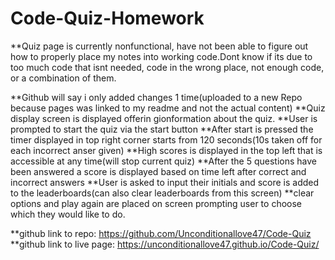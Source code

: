 # Code-Quiz-Homework

**Quiz page is currently nonfunctional, have not been able to figure out how to properly place my notes into working code.Dont know if its due to too much code that isnt needed, code in the wrong place, not enough code, or a combination of them.


**Github will say i only added changes 1 time(uploaded to a new Repo because pages was linked to my readme and not the actual content)
**Quiz display screen is displayed offerin gionformation about the quiz.
**User is prompted to start the quiz via the start button
**After start is pressed the timer displayed in top right corner starts from 120 seconds(10s taken off for each incorrect anser given)
**High scores is displayed in the top left that is accessible at any time(will stop current quiz)
**After the 5 questions have been answered a score is displayed based on time left after correct and incorrect answers
**User is asked to input their initials and score is added to the leaderboards(can also clear leaderboards from this screen)
**clear options and play again are placed on screen prompting user to choose which they would like to do.

**github link to repo:   https://github.com/Unconditionallove47/Code-Quiz
**github link to live page:
 https://unconditionallove47.github.io/Code-Quiz/
